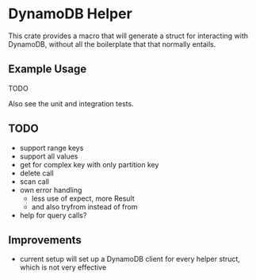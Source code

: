 # DynamoDB Helper

This crate provides a macro that will generate a struct for interacting with DynamoDB, without all the boilerplate that that normally entails.

## Example Usage

TODO

Also see the unit and integration tests.

## TODO

- support range keys
- support all values
- get for complex key with only partition key
- delete call
- scan call
- own error handling
    - less use of expect, more Result
    - and also tryfrom instead of from
- help for query calls?

## Improvements

- current setup will set up a DynamoDB client for every helper struct, which is not very effective
